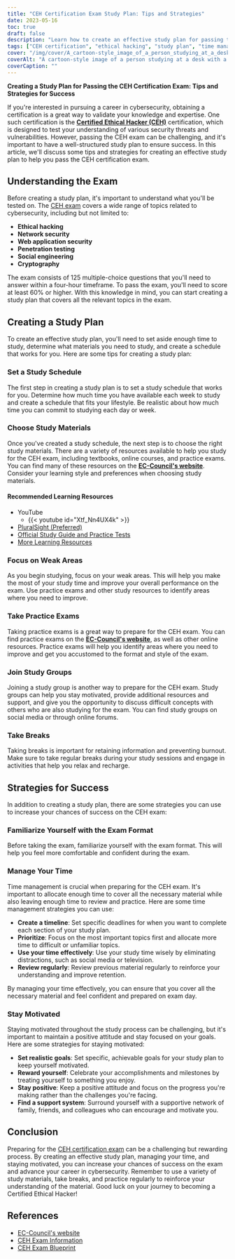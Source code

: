 ```yaml
---
title: "CEH Certification Exam Study Plan: Tips and Strategies"
date: 2023-05-16
toc: true
draft: false
description: "Learn how to create an effective study plan for passing the CEH certification exam with tips and strategies for success."
tags: ["CEH certification", "ethical hacking", "study plan", "time management", "exam preparation", "cybersecurity", "motivation", "study materials", "practice questions", "review", "EC Council", "information security", "professional development", "IT certification", "career advancement", "network security", "penetration testing", "vulnerability assessment", "information assurance", "security testing"]
cover: "/img/cover/A_cartoon-style_image_of_a_person_studying_at_a_desk.png"
coverAlt: "A cartoon-style image of a person studying at a desk with a laptop and various books and notes with the CEH logo in the background."
coverCaption: ""
---
```

**Creating a Study Plan for Passing the CEH Certification Exam: Tips and Strategies for Success**

If you're interested in pursuing a career in cybersecurity, obtaining a certification is a great way to validate your knowledge and expertise. One such certification is the [**Certified Ethical Hacker (CEH)**](https://www.eccouncil.org/certified-ethical-hacker-training-and-certification/) certification, which is designed to test your understanding of various security threats and vulnerabilities. However, passing the CEH exam can be challenging, and it's important to have a well-structured study plan to ensure success. In this article, we'll discuss some tips and strategies for creating an effective study plan to help you pass the CEH certification exam.

## Understanding the Exam

Before creating a study plan, it's important to understand what you'll be tested on. The [CEH exam](https://www.eccouncil.org/certified-ethical-hacker-training-and-certification/) covers a wide range of topics related to cybersecurity, including but not limited to:

- **Ethical hacking**
- **Network security**
- **Web application security**
- **Penetration testing**
- **Social engineering**
- **Cryptography**

The exam consists of 125 multiple-choice questions that you'll need to answer within a four-hour timeframe. To pass the exam, you'll need to score at least 60% or higher. With this knowledge in mind, you can start creating a study plan that covers all the relevant topics in the exam.

## Creating a Study Plan

To create an effective study plan, you'll need to set aside enough time to study, determine what materials you need to study, and create a schedule that works for you. Here are some tips for creating a study plan:

### Set a Study Schedule

The first step in creating a study plan is to set a study schedule that works for you. Determine how much time you have available each week to study and create a schedule that fits your lifestyle. Be realistic about how much time you can commit to studying each day or week.

### Choose Study Materials

Once you've created a study schedule, the next step is to choose the right study materials. There are a variety of resources available to help you study for the CEH exam, including textbooks, online courses, and practice exams. You can find many of these resources on the [**EC-Council's website**](https://www.eccouncil.org/certified-ethical-hacker-training-and-certification/). Consider your learning style and preferences when choosing study materials.

#### Recommended Learning Resources
- YouTube
  - {{< youtube id="Xtf_Nn4UX4k" >}}
- [PluralSight (Preferred)](https://www.pluralsight.com/)
- [Official Study Guide and Practice Tests](https://amzn.to/42lr6pu)
- [More Learning Resources](https://simeononsecurity.ch/recommendations/learning_resources)

### Focus on Weak Areas

As you begin studying, focus on your weak areas. This will help you make the most of your study time and improve your overall performance on the exam. Use practice exams and other study resources to identify areas where you need to improve.

### Take Practice Exams

Taking practice exams is a great way to prepare for the CEH exam. You can find practice exams on the [**EC-Council's website**](https://www.eccouncil.org/certified-ethical-hacker-training-and-certification/), as well as other online resources. Practice exams will help you identify areas where you need to improve and get you accustomed to the format and style of the exam.

### Join Study Groups

Joining a study group is another way to prepare for the CEH exam. Study groups can help you stay motivated, provide additional resources and support, and give you the opportunity to discuss difficult concepts with others who are also studying for the exam. You can find study groups on social media or through online forums.

### Take Breaks

Taking breaks is important for retaining information and preventing burnout. Make sure to take regular breaks during your study sessions and engage in activities that help you relax and recharge.

## Strategies for Success

In addition to creating a study plan, there are some strategies you can use to increase your chances of success on the CEH exam:

### Familiarize Yourself with the Exam Format

Before taking the exam, familiarize yourself with the exam format. This will help you feel more comfortable and confident during the exam.

### Manage Your Time

Time management is crucial when preparing for the CEH exam. It's important to allocate enough time to cover all the necessary material while also leaving enough time to review and practice. Here are some time management strategies you can use:

- **Create a timeline**: Set specific deadlines for when you want to complete each section of your study plan.
- **Prioritize**: Focus on the most important topics first and allocate more time to difficult or unfamiliar topics.
- **Use your time effectively**: Use your study time wisely by eliminating distractions, such as social media or television.
- **Review regularly**: Review previous material regularly to reinforce your understanding and improve retention.

By managing your time effectively, you can ensure that you cover all the necessary material and feel confident and prepared on exam day.

### Stay Motivated

Staying motivated throughout the study process can be challenging, but it's important to maintain a positive attitude and stay focused on your goals. Here are some strategies for staying motivated:

- **Set realistic goals**: Set specific, achievable goals for your study plan to keep yourself motivated.
- **Reward yourself**: Celebrate your accomplishments and milestones by treating yourself to something you enjoy.
- **Stay positive**: Keep a positive attitude and focus on the progress you're making rather than the challenges you're facing.
- **Find a support system**: Surround yourself with a supportive network of family, friends, and colleagues who can encourage and motivate you.

## Conclusion

Preparing for the [CEH certification exam](https://www.eccouncil.org/certified-ethical-hacker-training-and-certification/) can be a challenging but rewarding process. By creating an effective study plan, managing your time, and staying motivated, you can increase your chances of success on the exam and advance your career in cybersecurity. Remember to use a variety of study materials, take breaks, and practice regularly to reinforce your understanding of the material. Good luck on your journey to becoming a Certified Ethical Hacker! 

## References

- [EC-Council's website](https://www.eccouncil.org/)
- [CEH Exam Information](https://www.eccouncil.org/programs/certified-ethical-hacker-ceh/)
- [CEH Exam Blueprint](https://cert.eccouncil.org/images/doc/CEH-Exam-Blueprint-v3.0.pdf)
